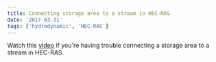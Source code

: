 ```yaml
---
title: Connecting storage area to a stream in HEC-RAS
date: '2017-03-31'
tags: ['hydrodynamic', 'HEC-RAS']
---
```


<script>
    import YoutubeEmbed from '$lib/components/YoutubeEmbed.svelte';
</script>

Watch this [video](https://www.youtube.com/watch?v=OYjzyLrEAJ0) if you're having trouble connecting a storage area to a stream in HEC-RAS.

<YoutubeEmbed videoId="OYjzyLrEAJ0" />
